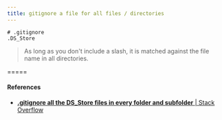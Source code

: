 ```yaml
---
title: gitignore a file for all files / directories
---
```


```
# .gitignore
.DS_Store
```

> As long as you don't include a slash, it is matched against the file name in all directories.

=====

#### References
- [**.gitignore all the DS_Store files in every folder and subfolder** | Stack Overflow](http://stackoverflow.com/questions/18393498/gitignore-all-the-ds-store-files-in-every-folder-and-subfolder)
